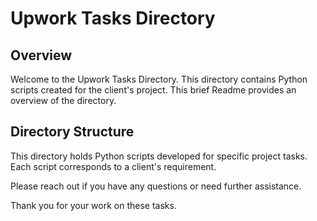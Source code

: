 # Upwork Tasks Directory 

## Overview

Welcome to the Upwork Tasks Directory. This directory contains Python scripts created for the client's project. This brief Readme provides an overview of the directory.

## Directory Structure

This directory holds Python scripts developed for specific project tasks. Each script corresponds to a client's requirement.

Please reach out if you have any questions or need further assistance.

Thank you for your work on these tasks.

